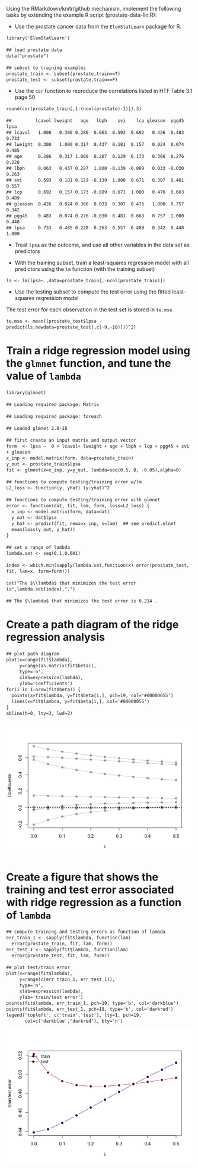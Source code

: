 Using the RMarkdown/knitr/github mechanism, implement the following
tasks by extending the example R script (prostate-data-lin.R):

-   Use the prostate cancer data from the `ElemStatLearn` package for R.

<!-- -->

    library('ElemStatLearn')

    ## load prostate data
    data("prostate")

    ## subset to training examples
    prostate_train <- subset(prostate,train==T)
    prostate_test <- subset(prostate,train==F)

-   Use the `cor` function to reproduce the correlations listed in HTF
    Table 3.1 page 50

<!-- -->

    round(cor(prostate_train[,1:(ncol(prostate)-1)]),3)

    ##         lcavol lweight   age   lbph    svi    lcp gleason  pgg45  lpsa
    ## lcavol   1.000   0.300 0.286  0.063  0.593  0.692   0.426  0.483 0.733
    ## lweight  0.300   1.000 0.317  0.437  0.181  0.157   0.024  0.074 0.485
    ## age      0.286   0.317 1.000  0.287  0.129  0.173   0.366  0.276 0.228
    ## lbph     0.063   0.437 0.287  1.000 -0.139 -0.089   0.033 -0.030 0.263
    ## svi      0.593   0.181 0.129 -0.139  1.000  0.671   0.307  0.481 0.557
    ## lcp      0.692   0.157 0.173 -0.089  0.671  1.000   0.476  0.663 0.489
    ## gleason  0.426   0.024 0.366  0.033  0.307  0.476   1.000  0.757 0.342
    ## pgg45    0.483   0.074 0.276 -0.030  0.481  0.663   0.757  1.000 0.448
    ## lpsa     0.733   0.485 0.228  0.263  0.557  0.489   0.342  0.448 1.000

-   Treat `lpsa` as the outcome, and use all other variables in the data
    set as predictors

-   With the training subset, train a least-squares regression model
    with all predictors using the `lm` function (with the
    training subset)

<!-- -->

    ls <- lm(lpsa~.,data=prostate_train[,-ncol(prostate_train)])

-   Use the testing subset to compute the test error using the fitted
    least-squares regression model

The test error for each observation in the test set is stored in
`te.mse`.

    te.mse <- mean((prostate_test$lpsa - predict(ls,newdata=prostate_test[,c(-9,-10)]))^2)

Train a ridge regression model using the `glmnet` function, and tune the value of `lambda`
==========================================================================================

    library(glmnet)

    ## Loading required package: Matrix

    ## Loading required package: foreach

    ## Loaded glmnet 2.0-18

    ## first create an input matrix and output vector
    form  <- lpsa ~  0 + lcavol+ lweight + age + lbph + lcp + pgg45 + svi + gleason
    x_inp <- model.matrix(form, data=prostate_train)
    y_out <- prostate_train$lpsa
    fit <- glmnet(x=x_inp, y=y_out, lambda=seq(0.5, 0, -0.05),alpha=0)

    ## functions to compute testing/training error w/lm
    L2_loss <- function(y, yhat) (y-yhat)^2

    ## functions to compute testing/training error with glmnet
    error <- function(dat, fit, lam, form, loss=L2_loss) {
      x_inp <- model.matrix(form, data=dat)
      y_out <- dat$lpsa
      y_hat <- predict(fit, newx=x_inp, s=lam)  ## see predict.elnet
      mean(loss(y_out, y_hat))
    }

    ## set a range of lambda
    lambda.set <- seq(0,1,0.001)

    index <- which.min(sapply(lambda.set,function(x) error(prostate_test, fit, lam=x, form=form)))

    cat("The $\\lambda$ that minimizes the test error is",lambda.set[index],".")

    ## The $\lambda$ that minimizes the test error is 0.214 .

Create a path diagram of the ridge regression analysis
======================================================

    ## plot path diagram
    plot(x=range(fit$lambda),
         y=range(as.matrix(fit$beta)),
         type='n',
         xlab=expression(lambda),
         ylab='Coefficients')
    for(i in 1:nrow(fit$beta)) {
      points(x=fit$lambda, y=fit$beta[i,], pch=19, col='#00000055')
      lines(x=fit$lambda, y=fit$beta[i,], col='#00000055')
    }
    abline(h=0, lty=3, lwd=2)

![](Homework2_files/figure-markdown_strict/unnamed-chunk-6-1.png)

Create a figure that shows the training and test error associated with ridge regression as a function of `lambda`
=================================================================================================================

    ## compute training and testing errors as function of lambda
    err_train_1 <- sapply(fit$lambda, function(lam) 
      error(prostate_train, fit, lam, form))
    err_test_1 <- sapply(fit$lambda, function(lam) 
      error(prostate_test, fit, lam, form))

    ## plot test/train error
    plot(x=range(fit$lambda),
         y=range(c(err_train_1, err_test_1)),
         type='n',
         xlab=expression(lambda),
         ylab='train/test error')
    points(fit$lambda, err_train_1, pch=19, type='b', col='darkblue')
    points(fit$lambda, err_test_1, pch=19, type='b', col='darkred')
    legend('topleft', c('train','test'), lty=1, pch=19,
           col=c('darkblue','darkred'), bty='n')

![](Homework2_files/figure-markdown_strict/unnamed-chunk-7-1.png)
